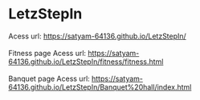 # LetzStepIn
Acess url: https://satyam-64136.github.io/LetzStepIn/ 
<br>
<br>
Fitness page Acess url: https://satyam-64136.github.io/LetzStepIn/fitness/fitness.html
<br>
<br>
Banquet page Acess url: https://satyam-64136.github.io/LetzStepIn/Banquet%20hall/index.html
